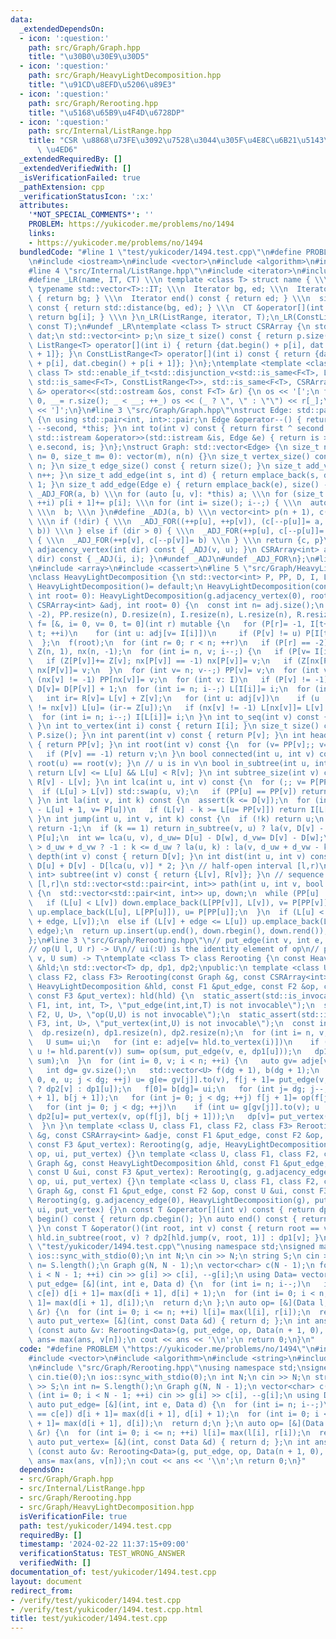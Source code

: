 ```yaml
---
data:
  _extendedDependsOn:
  - icon: ':question:'
    path: src/Graph/Graph.hpp
    title: "\u30B0\u30E9\u30D5"
  - icon: ':question:'
    path: src/Graph/HeavyLightDecomposition.hpp
    title: "\u91CD\u8EFD\u5206\u89E3"
  - icon: ':question:'
    path: src/Graph/Rerooting.hpp
    title: "\u5168\u65B9\u4F4D\u6728DP"
  - icon: ':question:'
    path: src/Internal/ListRange.hpp
    title: "CSR \u8868\u73FE\u3092\u7528\u3044\u305F\u4E8C\u6B21\u5143\u914D\u5217\
      \ \u4ED6"
  _extendedRequiredBy: []
  _extendedVerifiedWith: []
  _isVerificationFailed: true
  _pathExtension: cpp
  _verificationStatusIcon: ':x:'
  attributes:
    '*NOT_SPECIAL_COMMENTS*': ''
    PROBLEM: https://yukicoder.me/problems/no/1494
    links:
    - https://yukicoder.me/problems/no/1494
  bundledCode: "#line 1 \"test/yukicoder/1494.test.cpp\"\n#define PROBLEM \"https://yukicoder.me/problems/no/1494\"\
    \n#include <iostream>\n#include <vector>\n#include <algorithm>\n#include <string>\n\
    #line 4 \"src/Internal/ListRange.hpp\"\n#include <iterator>\n#include <type_traits>\n\
    #define _LR(name, IT, CT) \\\n template <class T> struct name { \\\n  using Iterator=\
    \ typename std::vector<T>::IT; \\\n  Iterator bg, ed; \\\n  Iterator begin() const\
    \ { return bg; } \\\n  Iterator end() const { return ed; } \\\n  size_t size()\
    \ const { return std::distance(bg, ed); } \\\n  CT &operator[](int i) const {\
    \ return bg[i]; } \\\n }\n_LR(ListRange, iterator, T);\n_LR(ConstListRange, const_iterator,\
    \ const T);\n#undef _LR\ntemplate <class T> struct CSRArray {\n std::vector<T>\
    \ dat;\n std::vector<int> p;\n size_t size() const { return p.size() - 1; }\n\
    \ ListRange<T> operator[](int i) { return {dat.begin() + p[i], dat.begin() + p[i\
    \ + 1]}; }\n ConstListRange<T> operator[](int i) const { return {dat.cbegin()\
    \ + p[i], dat.cbegin() + p[i + 1]}; }\n};\ntemplate <template <class> class F,\
    \ class T> std::enable_if_t<std::disjunction_v<std::is_same<F<T>, ListRange<T>>,\
    \ std::is_same<F<T>, ConstListRange<T>>, std::is_same<F<T>, CSRArray<T>>>, std::ostream\
    \ &> operator<<(std::ostream &os, const F<T> &r) {\n os << '[';\n for (int _=\
    \ 0, __= r.size(); _ < __; ++_) os << (_ ? \", \" : \"\") << r[_];\n return os\
    \ << ']';\n}\n#line 3 \"src/Graph/Graph.hpp\"\nstruct Edge: std::pair<int, int>\
    \ {\n using std::pair<int, int>::pair;\n Edge &operator--() { return --first,\
    \ --second, *this; }\n int to(int v) const { return first ^ second ^ v; }\n friend\
    \ std::istream &operator>>(std::istream &is, Edge &e) { return is >> e.first >>\
    \ e.second, is; }\n};\nstruct Graph: std::vector<Edge> {\n size_t n;\n Graph(size_t\
    \ n= 0, size_t m= 0): vector(m), n(n) {}\n size_t vertex_size() const { return\
    \ n; }\n size_t edge_size() const { return size(); }\n size_t add_vertex() { return\
    \ n++; }\n size_t add_edge(int s, int d) { return emplace_back(s, d), size() -\
    \ 1; }\n size_t add_edge(Edge e) { return emplace_back(e), size() - 1; }\n#define\
    \ _ADJ_FOR(a, b) \\\n for (auto [u, v]: *this) a; \\\n for (size_t i= 0; i < n;\
    \ ++i) p[i + 1]+= p[i]; \\\n for (int i= size(); i--;) { \\\n  auto [u, v]= (*this)[i];\
    \ \\\n  b; \\\n }\n#define _ADJ(a, b) \\\n vector<int> p(n + 1), c(size() << !dir);\
    \ \\\n if (!dir) { \\\n  _ADJ_FOR((++p[u], ++p[v]), (c[--p[u]]= a, c[--p[v]]=\
    \ b)) \\\n } else if (dir > 0) { \\\n  _ADJ_FOR(++p[u], c[--p[u]]= a) \\\n } else\
    \ { \\\n  _ADJ_FOR(++p[v], c[--p[v]]= b) \\\n } \\\n return {c, p}\n CSRArray<int>\
    \ adjacency_vertex(int dir) const { _ADJ(v, u); }\n CSRArray<int> adjacency_edge(int\
    \ dir) const { _ADJ(i, i); }\n#undef _ADJ\n#undef _ADJ_FOR\n};\n#line 2 \"src/Graph/HeavyLightDecomposition.hpp\"\
    \n#include <array>\n#include <cassert>\n#line 5 \"src/Graph/HeavyLightDecomposition.hpp\"\
    \nclass HeavyLightDecomposition {\n std::vector<int> P, PP, D, I, L, R;\npublic:\n\
    \ HeavyLightDecomposition()= default;\n HeavyLightDecomposition(const Graph &g,\
    \ int root= 0): HeavyLightDecomposition(g.adjacency_vertex(0), root) {}\n HeavyLightDecomposition(const\
    \ CSRArray<int> &adj, int root= 0) {\n  const int n= adj.size();\n  P.assign(n,\
    \ -2), PP.resize(n), D.resize(n), I.resize(n), L.resize(n), R.resize(n);\n  auto\
    \ f= [&, i= 0, v= 0, t= 0](int r) mutable {\n   for (P[r]= -1, I[t++]= r; i <\
    \ t; ++i)\n    for (int u: adj[v= I[i]])\n     if (P[v] != u) P[I[t++]= u]= v;\n\
    \  };\n  f(root);\n  for (int r= 0; r < n; ++r)\n   if (P[r] == -2) f(r);\n  std::vector<int>\
    \ Z(n, 1), nx(n, -1);\n  for (int i= n, v; i--;) {\n   if (P[v= I[i]] == -1) continue;\n\
    \   if (Z[P[v]]+= Z[v]; nx[P[v]] == -1) nx[P[v]]= v;\n   if (Z[nx[P[v]]] < Z[v])\
    \ nx[P[v]]= v;\n  }\n  for (int v= n; v--;) PP[v]= v;\n  for (int v: I)\n   if\
    \ (nx[v] != -1) PP[nx[v]]= v;\n  for (int v: I)\n   if (P[v] != -1) PP[v]= PP[PP[v]],\
    \ D[v]= D[P[v]] + 1;\n  for (int i= n; i--;) L[I[i]]= i;\n  for (int v: I) {\n\
    \   int ir= R[v]= L[v] + Z[v];\n   for (int u: adj[v])\n    if (u != P[v] && u\
    \ != nx[v]) L[u]= (ir-= Z[u]);\n   if (nx[v] != -1) L[nx[v]]= L[v] + 1;\n  }\n\
    \  for (int i= n; i--;) I[L[i]]= i;\n }\n int to_seq(int v) const { return L[v];\
    \ }\n int to_vertex(int i) const { return I[i]; }\n size_t size() const { return\
    \ P.size(); }\n int parent(int v) const { return P[v]; }\n int head(int v) const\
    \ { return PP[v]; }\n int root(int v) const {\n  for (v= PP[v];; v= PP[P[v]])\n\
    \   if (P[v] == -1) return v;\n }\n bool connected(int u, int v) const { return\
    \ root(u) == root(v); }\n // u is in v\n bool in_subtree(int u, int v) const {\
    \ return L[v] <= L[u] && L[u] < R[v]; }\n int subtree_size(int v) const { return\
    \ R[v] - L[v]; }\n int lca(int u, int v) const {\n  for (;; v= P[PP[v]]) {\n \
    \  if (L[u] > L[v]) std::swap(u, v);\n   if (PP[u] == PP[v]) return u;\n  }\n\
    \ }\n int la(int v, int k) const {\n  assert(k <= D[v]);\n  for (int u;; k-= L[v]\
    \ - L[u] + 1, v= P[u])\n   if (L[v] - k >= L[u= PP[v]]) return I[L[v] - k];\n\
    \ }\n int jump(int u, int v, int k) const {\n  if (!k) return u;\n  if (u == v)\
    \ return -1;\n  if (k == 1) return in_subtree(v, u) ? la(v, D[v] - D[u] - 1) :\
    \ P[u];\n  int w= lca(u, v), d_uw= D[u] - D[w], d_vw= D[v] - D[w];\n  return k\
    \ > d_uw + d_vw ? -1 : k <= d_uw ? la(u, k) : la(v, d_uw + d_vw - k);\n }\n int\
    \ depth(int v) const { return D[v]; }\n int dist(int u, int v) const { return\
    \ D[u] + D[v] - D[lca(u, v)] * 2; }\n // half-open interval [l,r)\n std::pair<int,\
    \ int> subtree(int v) const { return {L[v], R[v]}; }\n // sequence of closed intervals\
    \ [l,r]\n std::vector<std::pair<int, int>> path(int u, int v, bool edge= 0) const\
    \ {\n  std::vector<std::pair<int, int>> up, down;\n  while (PP[u] != PP[v]) {\n\
    \   if (L[u] < L[v]) down.emplace_back(L[PP[v]], L[v]), v= P[PP[v]];\n   else\
    \ up.emplace_back(L[u], L[PP[u]]), u= P[PP[u]];\n  }\n  if (L[u] < L[v]) down.emplace_back(L[u]\
    \ + edge, L[v]);\n  else if (L[v] + edge <= L[u]) up.emplace_back(L[u], L[v] +\
    \ edge);\n  return up.insert(up.end(), down.rbegin(), down.rend()), up;\n }\n\
    };\n#line 3 \"src/Graph/Rerooting.hpp\"\n// put_edge(int v, int e, T t) -> U\n\
    // op(U l, U r) -> U\n// ui(:U) is the identity element of op\n// put_vertex(int\
    \ v, U sum) -> T\ntemplate <class T> class Rerooting {\n const HeavyLightDecomposition\
    \ &hld;\n std::vector<T> dp, dp1, dp2;\npublic:\n template <class U, class F1,\
    \ class F2, class F3> Rerooting(const Graph &g, const CSRArray<int> &adje, const\
    \ HeavyLightDecomposition &hld, const F1 &put_edge, const F2 &op, const U &ui,\
    \ const F3 &put_vertex): hld(hld) {\n  static_assert(std::is_invocable_r_v<U,\
    \ F1, int, int, T>, \"put_edge(int,int,T) is not invocable\");\n  static_assert(std::is_invocable_r_v<U,\
    \ F2, U, U>, \"op(U,U) is not invocable\");\n  static_assert(std::is_invocable_r_v<T,\
    \ F3, int, U>, \"put_vertex(int,U) is not invocable\");\n  const int n= g.vertex_size();\n\
    \  dp.resize(n), dp1.resize(n), dp2.resize(n);\n  for (int i= n, v; i--;) {\n\
    \   U sum= ui;\n   for (int e: adje[v= hld.to_vertex(i)])\n    if (int u= g[e].to(v);\
    \ u != hld.parent(v)) sum= op(sum, put_edge(v, e, dp1[u]));\n   dp1[v]= put_vertex(v,\
    \ sum);\n  }\n  for (int i= 0, v; i < n; ++i) {\n   auto gv= adje[v= hld.to_vertex(i)];\n\
    \   int dg= gv.size();\n   std::vector<U> f(dg + 1), b(dg + 1);\n   for (int j=\
    \ 0, e, u; j < dg; ++j) u= g[e= gv[j]].to(v), f[j + 1]= put_edge(v, e, u == hld.parent(v)\
    \ ? dp2[v] : dp1[u]);\n   f[0]= b[dg]= ui;\n   for (int j= dg; j--;) b[j]= op(f[j\
    \ + 1], b[j + 1]);\n   for (int j= 0; j < dg; ++j) f[j + 1]= op(f[j], f[j + 1]);\n\
    \   for (int j= 0; j < dg; ++j)\n    if (int u= g[gv[j]].to(v); u != hld.parent(v))\
    \ dp2[u]= put_vertex(v, op(f[j], b[j + 1]));\n   dp[v]= put_vertex(v, f[dg]);\n\
    \  }\n }\n template <class U, class F1, class F2, class F3> Rerooting(const Graph\
    \ &g, const CSRArray<int> &adje, const F1 &put_edge, const F2 &op, const U &ui,\
    \ const F3 &put_vertex): Rerooting(g, adje, HeavyLightDecomposition(g), put_edge,\
    \ op, ui, put_vertex) {}\n template <class U, class F1, class F2, class F3> Rerooting(const\
    \ Graph &g, const HeavyLightDecomposition &hld, const F1 &put_edge, const F2 &op,\
    \ const U &ui, const F3 &put_vertex): Rerooting(g, g.adjacency_edge(0), hld, put_edge,\
    \ op, ui, put_vertex) {}\n template <class U, class F1, class F2, class F3> Rerooting(const\
    \ Graph &g, const F1 &put_edge, const F2 &op, const U &ui, const F3 &put_vertex):\
    \ Rerooting(g, g.adjacency_edge(0), HeavyLightDecomposition(g), put_edge, op,\
    \ ui, put_vertex) {}\n const T &operator[](int v) const { return dp[v]; }\n auto\
    \ begin() const { return dp.cbegin(); }\n auto end() const { return dp.cend();\
    \ }\n const T &operator()(int root, int v) const { return root == v ? dp[v] :\
    \ hld.in_subtree(root, v) ? dp2[hld.jump(v, root, 1)] : dp1[v]; }\n};\n#line 8\
    \ \"test/yukicoder/1494.test.cpp\"\nusing namespace std;\nsigned main() {\n cin.tie(0);\n\
    \ ios::sync_with_stdio(0);\n int N;\n cin >> N;\n string S;\n cin >> S;\n int\
    \ n= S.length();\n Graph g(N, N - 1);\n vector<char> c(N - 1);\n for (int i= 0;\
    \ i < N - 1; ++i) cin >> g[i] >> c[i], --g[i];\n using Data= vector<int>;\n auto\
    \ put_edge= [&](int, int e, Data d) {\n  for (int i= n; i--;)\n   if (S[i] ==\
    \ c[e]) d[i + 1]= max(d[i + 1], d[i] + 1);\n  for (int i= 0; i < n; ++i) d[i +\
    \ 1]= max(d[i + 1], d[i]);\n  return d;\n };\n auto op= [&](Data l, const Data\
    \ &r) {\n  for (int i= 0; i <= n; ++i) l[i]= max(l[i], r[i]);\n  return l;\n };\n\
    \ auto put_vertex= [&](int, const Data &d) { return d; };\n int ans= 0;\n for\
    \ (const auto &v: Rerooting<Data>(g, put_edge, op, Data(n + 1, 0), put_vertex))\
    \ ans= max(ans, v[n]);\n cout << ans << '\\n';\n return 0;\n}\n"
  code: "#define PROBLEM \"https://yukicoder.me/problems/no/1494\"\n#include <iostream>\n\
    #include <vector>\n#include <algorithm>\n#include <string>\n#include \"src/Graph/Graph.hpp\"\
    \n#include \"src/Graph/Rerooting.hpp\"\nusing namespace std;\nsigned main() {\n\
    \ cin.tie(0);\n ios::sync_with_stdio(0);\n int N;\n cin >> N;\n string S;\n cin\
    \ >> S;\n int n= S.length();\n Graph g(N, N - 1);\n vector<char> c(N - 1);\n for\
    \ (int i= 0; i < N - 1; ++i) cin >> g[i] >> c[i], --g[i];\n using Data= vector<int>;\n\
    \ auto put_edge= [&](int, int e, Data d) {\n  for (int i= n; i--;)\n   if (S[i]\
    \ == c[e]) d[i + 1]= max(d[i + 1], d[i] + 1);\n  for (int i= 0; i < n; ++i) d[i\
    \ + 1]= max(d[i + 1], d[i]);\n  return d;\n };\n auto op= [&](Data l, const Data\
    \ &r) {\n  for (int i= 0; i <= n; ++i) l[i]= max(l[i], r[i]);\n  return l;\n };\n\
    \ auto put_vertex= [&](int, const Data &d) { return d; };\n int ans= 0;\n for\
    \ (const auto &v: Rerooting<Data>(g, put_edge, op, Data(n + 1, 0), put_vertex))\
    \ ans= max(ans, v[n]);\n cout << ans << '\\n';\n return 0;\n}"
  dependsOn:
  - src/Graph/Graph.hpp
  - src/Internal/ListRange.hpp
  - src/Graph/Rerooting.hpp
  - src/Graph/HeavyLightDecomposition.hpp
  isVerificationFile: true
  path: test/yukicoder/1494.test.cpp
  requiredBy: []
  timestamp: '2024-02-22 11:37:15+09:00'
  verificationStatus: TEST_WRONG_ANSWER
  verifiedWith: []
documentation_of: test/yukicoder/1494.test.cpp
layout: document
redirect_from:
- /verify/test/yukicoder/1494.test.cpp
- /verify/test/yukicoder/1494.test.cpp.html
title: test/yukicoder/1494.test.cpp
---
```


